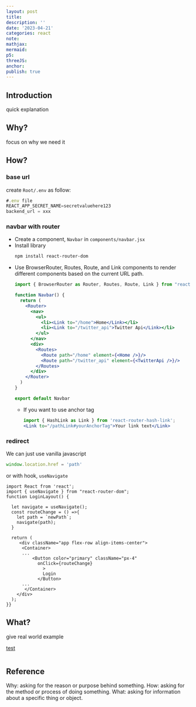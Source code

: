 ```yaml
---
layout: post
title:
description: ''
date: '2023-04-21'
categories: react
note:
mathjax:
mermaid:
p5:
threeJS:
anchor:
publish: true
---
```


## Introduction

quick explanation

## Why?

focus on why we need it

## How?

### base url

create `Root/.env` as follow:

```javascript
#.env file
REACT_APP_SECRET_NAME=secretvaluehere123
backend_url = xxx
```

### navbar with router

* Create a component, `Navbar` in `components/navbar.jsx`
* Install library
  ```bash
  npm install react-router-dom
  ```
* Use BrowserRouter, Routes, Route, and Link components to render different components based on the current URL path.
  ```jsx
  import { BrowserRouter as Router, Routes, Route, Link } from "react-router-dom";
  
  function Navbar() {
    return (
      <Router>
        <nav>
          <ul>
            <li><Link to="/home">Home</Link></li>
            <li><Link to="/twitter_api">Twitter Api</Link></li>
          </ul>
        </nav>
        <div>
          <Routes>
            <Route path="/home" element={<Home />}/>
            <Route path="/twitter_api" element={<TwitterApi />}/>
          </Routes>
        </div>
      </Router>
    )
  }
  
  export default Navbar
  ```
  * If you want to use anchor tag
    ```jsx
    import { HashLink as Link } from 'react-router-hash-link';
    <Link to="/pathLink#yourAnchorTag">Your link text</Link>
    ```

### redirect

We can just use vanilla javascript

```javascript
window.location.href = 'path'
```

or with hook, `useNavigate`

```JSX
import React from 'react';
import { useNavigate } from "react-router-dom";
function LoginLayout() {
  
  let navigate = useNavigate(); 
  const routeChange = () =>{ 
    let path = `newPath`; 
    navigate(path);
  }
  
  return (
     <div className="app flex-row align-items-center">
      <Container>
      ...          
          <Button color="primary" className="px-4"
            onClick={routeChange}
              >
              Login
            </Button>
      ...
       </Container>
    </div>
  );
}}
```

## What?

give real world example

[test]({{site.baseurl}}/test/2021/06/14/xxx.html)

<img src="{{site.baseurl}}/assets/img/xxx.png" alt="">

## Reference

Why: asking for the reason or purpose behind something.
How: asking for the method or process of doing something.
What: asking for information about a specific thing or object.
